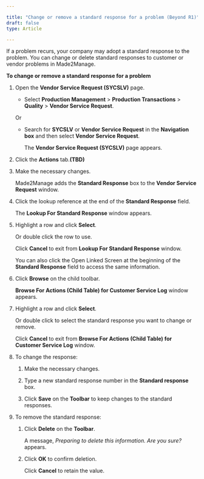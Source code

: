```yaml
---

title: "Change or remove a standard response for a problem (Beyond R1)"
draft: false
type: Article

---
```


If a problem recurs, your company may adopt a standard response to the problem. You can change or delete standard responses to customer or vendor problems in Made2Manage.

**To change or remove a standard response for a problem**

1. Open the **Vendor Service Request (SYCSLV)** page.

    - Select **Production Management** > **Production Transactions** > **Quality** > **Vendor Service Request**.

    Or

    - Search for **SYCSLV** or **Vendor Service Request** in the **Navigation box** and then select **Vendor Service Request**.

        The **Vendor Service Request (SYCSLV)** page appears.

2. Click the **Actions** tab.**(TBD)**

3. Make the necessary changes.

    Made2Manage adds the **Standard Response** box to the **Vendor Service Request** window.

4. Click the lookup reference at the end of the **Standard Response** field.

    The **Lookup For Standard Response** window appears.

5. Highlight a row and click **Select**.

    Or double click the row to use.

    Click **Cancel** to exit from **Lookup For Standard Response** window.

    You can also click the Open Linked Screen at the beginning of the **Standard Response** field to access the same information.

6. Click **Browse** on the child toolbar.

    **Browse For Actions (Child Table) for Customer Service Log** window appears.

7. Highlight a row and click **Select**.

    Or double click to select the standard response you want to change or remove.

    Click **Cancel** to exit from **Browse For Actions (Child Table) for Customer Service Log** window.

8. To change the response:

    1. Make the necessary changes.

    2. Type a new standard response number in the **Standard response** box.

    3. Click **Save** on the **Toolbar** to keep changes to the standard responses.

9. To remove the standard response:

    1. Click **Delete** on the **Toolbar**.

        A message, *Preparing to delete this information. Are you sure?* appears.

    2. Click **OK** to confirm deletion.

        Click **Cancel** to retain the value.

​